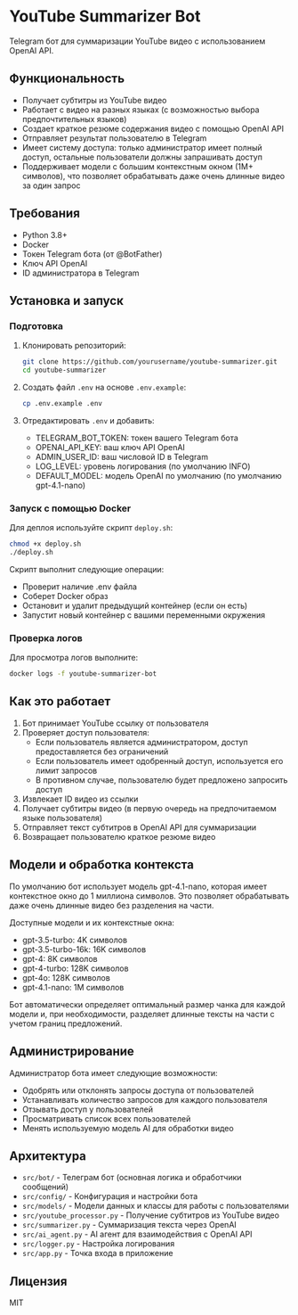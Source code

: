 # YouTube Summarizer Bot

Telegram бот для суммаризации YouTube видео с использованием OpenAI API.

## Функциональность

- Получает субтитры из YouTube видео
- Работает с видео на разных языках (с возможностью выбора предпочтительных языков)
- Создает краткое резюме содержания видео с помощью OpenAI API
- Отправляет результат пользователю в Telegram
- Имеет систему доступа: только администратор имеет полный доступ, остальные пользователи должны запрашивать доступ
- Поддерживает модели с большим контекстным окном (1M+ символов), что позволяет обрабатывать даже очень длинные видео за один запрос

## Требования

- Python 3.8+
- Docker
- Токен Telegram бота (от @BotFather)
- Ключ API OpenAI
- ID администратора в Telegram

## Установка и запуск

### Подготовка

1. Клонировать репозиторий:
   ```bash
   git clone https://github.com/yourusername/youtube-summarizer.git
   cd youtube-summarizer
   ```

2. Создать файл `.env` на основе `.env.example`:
   ```bash
   cp .env.example .env
   ```

3. Отредактировать `.env` и добавить:
   - TELEGRAM_BOT_TOKEN: токен вашего Telegram бота
   - OPENAI_API_KEY: ваш ключ API OpenAI
   - ADMIN_USER_ID: ваш числовой ID в Telegram
   - LOG_LEVEL: уровень логирования (по умолчанию INFO)
   - DEFAULT_MODEL: модель OpenAI по умолчанию (по умолчанию gpt-4.1-nano)

### Запуск с помощью Docker

Для деплоя используйте скрипт `deploy.sh`:

```bash
chmod +x deploy.sh
./deploy.sh
```

Скрипт выполнит следующие операции:
- Проверит наличие .env файла
- Соберет Docker образ
- Остановит и удалит предыдущий контейнер (если он есть)
- Запустит новый контейнер с вашими переменными окружения

### Проверка логов

Для просмотра логов выполните:

```bash
docker logs -f youtube-summarizer-bot
```

## Как это работает

1. Бот принимает YouTube ссылку от пользователя
2. Проверяет доступ пользователя:
   - Если пользователь является администратором, доступ предоставляется без ограничений
   - Если пользователь имеет одобренный доступ, используется его лимит запросов
   - В противном случае, пользователю будет предложено запросить доступ
3. Извлекает ID видео из ссылки
4. Получает субтитры видео (в первую очередь на предпочитаемом языке пользователя)
5. Отправляет текст субтитров в OpenAI API для суммаризации
6. Возвращает пользователю краткое резюме видео

## Модели и обработка контекста

По умолчанию бот использует модель gpt-4.1-nano, которая имеет контекстное окно до 1 миллиона символов. 
Это позволяет обрабатывать даже очень длинные видео без разделения на части.

Доступные модели и их контекстные окна:
- gpt-3.5-turbo: 4K символов
- gpt-3.5-turbo-16k: 16K символов
- gpt-4: 8K символов
- gpt-4-turbo: 128K символов
- gpt-4o: 128K символов
- gpt-4.1-nano: 1M символов

Бот автоматически определяет оптимальный размер чанка для каждой модели и, при необходимости, 
разделяет длинные тексты на части с учетом границ предложений.

## Администрирование

Администратор бота имеет следующие возможности:
- Одобрять или отклонять запросы доступа от пользователей
- Устанавливать количество запросов для каждого пользователя
- Отзывать доступ у пользователей
- Просматривать список всех пользователей
- Менять используемую модель AI для обработки видео

## Архитектура

- `src/bot/` - Телеграм бот (основная логика и обработчики сообщений)
- `src/config/` - Конфигурация и настройки бота
- `src/models/` - Модели данных и классы для работы с пользователями
- `src/youtube_processor.py` - Получение субтитров из YouTube видео
- `src/summarizer.py` - Суммаризация текста через OpenAI
- `src/ai_agent.py` - AI агент для взаимодействия с OpenAI API
- `src/logger.py` - Настройка логирования
- `src/app.py` - Точка входа в приложение

## Лицензия

MIT 